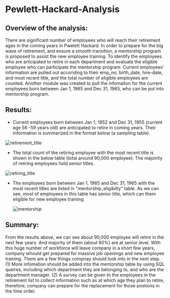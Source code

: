 # Pewlett-Hackard-Analysis
## Overview of the analysis:
  There are significant number of employees who will reach their retirement ages in the coming years in Pwelett Hackard. In order to prepare for the big wave of retirement, and ensure a smooth transition, a mentorship program is proposed to assist the new employee training. To identify the employees who are articipated to retire in each department and evaluate the eligible employee who can participate the mentorship program. Current employees' information are pulled out accoriding to their emp_no, birth_date, hire-date, and most recent title, and the total number of eligible employees are counted. Another module was created to pull the infomaiton for the current employees born between Jan 1, 1965 and Dec 31, 1965, who can be put into mentorship program. 
  
## Results:
 
 - Current employees born between Jan 1, 1952 and Dec 31, 1955 (current age 56 -59 years old) are anticipated to retire in coming years. Their information is summarized in the format below (a sampling table).

  ![retirement_title](https://user-images.githubusercontent.com/90361056/140659136-fee0a088-08f7-414b-ad31-891bee9255e7.PNG)

 - The total count of the retiring employee with the most recent title is shown in the below table (total around 90,000 employee): The majoirity of retiring employees hold senior titles. 
  
  ![retiring_title](https://user-images.githubusercontent.com/90361056/140659277-ef04c08b-a14c-43ed-b89a-bc068cd33f37.PNG)

- The employees born between Jan 1, 1965 and Dec 31, 1965 with the most recent titles are listed in "mentorship_eligibilty" table. As we can see, most of employees in this table has senior title, which can them eligible for new employee training

  ![mentorship](https://user-images.githubusercontent.com/90361056/140662445-4e2e517d-2a21-4aa1-9c6c-688d6b3b1feb.PNG)

## Summary:
  From the results above, we can see about 90,000 employee will retire in the next few years. And majority of them (about 60%) are at senior level. With this huge number of workforce will leave company in a short few years, company whould get prepared for massive job openings and new employee training. There are a few things compnay should look into in the next step. (1) More infomation should be added into the mentorship table by using SQL queires, including which department they are belonging to, and who are the department manager. (2) A survey can be given to the employees in the retirement list to collect information such as at which age they plan to retire, therefore, company can prepare for the replacement for those postions in the time order.
